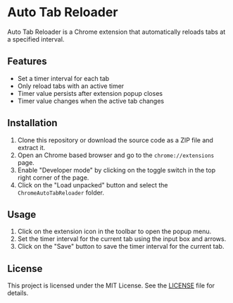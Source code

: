 # Auto Tab Reloader

Auto Tab Reloader is a Chrome extension that automatically reloads tabs at a specified interval.

## Features

- Set a timer interval for each tab
- Only reload tabs with an active timer
- Timer value persists after extension popup closes
- Timer value changes when the active tab changes

## Installation

1. Clone this repository or download the source code as a ZIP file and extract it.
2. Open an Chrome based browser and go to the `chrome://extensions` page.
3. Enable "Developer mode" by clicking on the toggle switch in the top right corner of the page.
4. Click on the "Load unpacked" button and select the `ChromeAutoTabReloader` folder.

## Usage

1. Click on the extension icon in the toolbar to open the popup menu.
2. Set the timer interval for the current tab using the input box and arrows.
3. Click on the "Save" button to save the timer interval for the current tab.

## License

This project is licensed under the MIT License. See the [LICENSE](LICENSE.txt) file for details.

